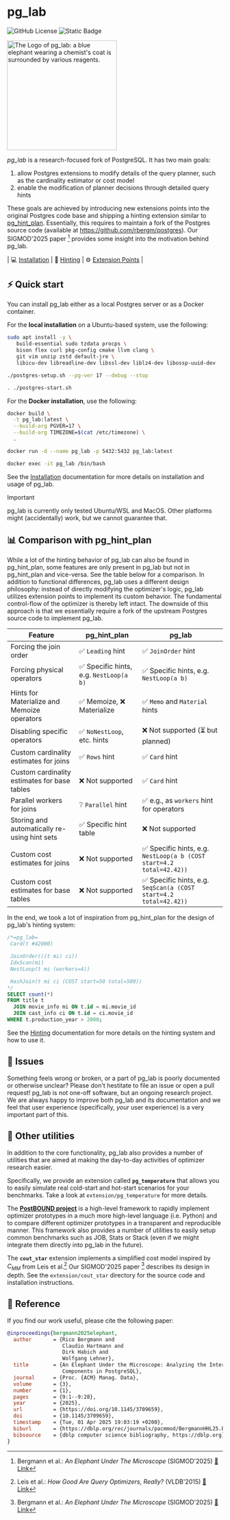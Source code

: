 # pg_lab

![GitHub License](https://img.shields.io/github/license/rbergm/pg_lab)
![Static Badge](https://img.shields.io/badge/version-0.2.0-blue)

<img src="assets/pg_lab_logo.png" width="256" alt="The Logo of pg_lab: a blue elephant wearing a chemist's coat is surrounded by various reagents." />

_pg\_lab_ is a research-focused fork of PostgreSQL.
It has two main goals:

1. allow Postgres extensions to modify details of the query planner, such as the cardinality estimator or cost model
2. enable the modification of planner decisions through detailed query hints

These goals are achieved by introducing new extensions points into the original Postgres code base and shipping a hinting
extension similar to [pg_hint_plan](https://github.com/ossc-db/pg_hint_plan).
Essentially, this requires to maintain a fork of the Postgres source code (available at
https://github.com/rbergm/postgres).
Our SIGMOD'2025 paper [^elephant] provides some insight into the motivation behind pg_lab.

| 💻 [Installation](docs/installation.md) | 📝 [Hinting](docs/hinting.md) | ⚙ [Extension Points](docs/extension_points.md) |


## ⚡ Quick start

You can install pg_lab either as a local Postgres server or as a Docker container.

For the **local installation** on a Ubuntu-based system, use the following:

```sh
sudo apt install -y \
   build-essential sudo tzdata procps \
   bison flex curl pkg-config cmake llvm clang \
   git vim unzip zstd default-jre \
   libicu-dev libreadline-dev libssl-dev liblz4-dev libossp-uuid-dev

./postgres-setup.sh --pg-ver 17 --debug --stop

. ./postgres-start.sh
```

For the **Docker installation**, use the following:

```sh
docker build \
  -t pg_lab:latest \
  --build-arg PGVER=17 \
  --build-arg TIMEZONE=$(cat /etc/timezone) \
  .

docker run -d --name pg_lab -p 5432:5432 pg_lab:latest

docker exec -it pg_lab /bin/bash
```

See the [Installation](docs/installation.md) documentation for more details on installation and usage of pg_lab.

> [!IMPORTANT]
> pg_lab is currently only tested Ubuntu/WSL and MacOS.
> Other platforms might (accidentally) work, but we cannot guarantee that.


## 📊 Comparison with pg_hint_plan

While a lot of the hinting behavior of pg_lab can also be found in pg_hint_plan, some features are only present in pg_lab
but not in pg_hint_plan and vice-versa.
See the table below for a comparison.
In addition to functional differences, pg_lab uses a different design philosophy:
instead of directly modifying the optimizer's logic, pg_lab utilizes extension points to implement its custom behavior.
The fundamental control-flow of the optimizer is thereby left intact.
The downside of this approach is that we essentially require a fork of the upstream Postgres source code to implement
pg_lab.

| Feature | pg_hint_plan | pg_lab |
|---------|--------------|--------|
| Forcing the join order | ✅ `Leading` hint | ✅ `JoinOrder` hint |
| Forcing physical operators | ✅ Specific hints, e.g. `NestLoop(a b)` | ✅ Specific hints, e.g. `NestLoop(a b)` |
| Hints for Materialize and Memoize operators | ✅ Memoize, ❌ Materialize | ✅ `Memo` and `Material` hints |
| Disabling specific operators | ✅ `NoNestLoop`, etc. hints | ❌ Not supported (⏳ but planned) |
| Custom cardinality estimates for joins | ✅ `Rows` hint | ✅ `Card` hint |
| Custom cardinality estimates for base tables | ❌ Not supported | ✅ `Card` hint |
| Parallel workers for joins | ❔ `Parallel` hint | ✅ e.g., as `workers` hint for operators |
| Storing and automatically re-using hint sets | ✅ Specific hint table | ❌ Not supported |
| Custom cost estimates for joins | ❌ Not supported | ✅ Specific hints, e.g. `NestLoop(a b (COST start=4.2 total=42.42))` |
| Custom cost estimates for base tables | ❌ Not supported | ✅ Specific hints, e.g. `SeqScan(a (COST start=4.2 total=42.42))` |

In the end, we took a lot of inspiration from pg_hint_plan for the design of pg_lab's hinting system:

```sql
/*=pg_lab=
 Card(t #42000)

 JoinOrder(((t mi) ci))
 IdxScan(mi)
 NestLoop(t mi (workers=4))

 HashJoin(t mi ci (COST start=50 total=500))
*/
SELECT count(*)
FROM title t
  JOIN movie_info mi ON t.id = mi.movie_id
  JOIN cast_info ci ON t.id = ci.movie_id
WHERE t.production_year > 2000;
```

See the [Hinting](docs/hinting.md) documentation for more details on the hinting system and how to use it.


## 🤬 Issues

Something feels wrong or broken, or a part of pg_lab is poorly documented or otherwise unclear?
Please don't hestitate to file an issue or open a pull request!
pg_lab is not one-off software, but an ongoing research project.
We are always happy to improve both pg_lab and its documentation and we feel that user experience (specifically,
_your_ user experience) is a very important part of this.


## 🧰 Other utilities

In addition to the core functionality, pg_lab also provides a number of utilities that are aimed at making the day-to-day
activities of optimizer research easier.

Specifically, we provide an extension called **`pg_temperature`** that allows you to easily simulate real cold-start and
hot-start scenarios for your benchmarks.
Take a look at `extension/pg_temperature` for more details.

The **[PostBOUND project](https://github.com/rbergm/PostBOUND)** is a high-level framework to rapidly implement optimizer
prototypes in a much more high-level language (i.e. Python) and to compare different optimizer prototypes in a transparent
and reproducible manner.
This framework also provides a number of utilities to easily setup common benchmarks such as JOB, Stats or Stack (even
if we might integrate them directly into pg_lab in the future).

The **`cout_star`** extension implements a simplified cost model inspired by $C_{MM}$ from Leis et al.[^how-good]
Our SIGMOD'2025 paper [^elephant] describes its design in depth.
See the `extension/cout_star` directory for the source code and installation instructions.

[^how-good]: Leis et al.: _How Good Are Query Optimizers, Really?_ (VLDB'2015) [🔗 Link](https://www.vldb.org/pvldb/vol9/p204-leis.pdf)

[^elephant]: Bergmann et al.: _An Elephant Under The Microscope_ (SIGMOD'2025) [🔗 Link](https://dl.acm.org/doi/10.1145/3709659)


## 🫶 Reference

If you find our work useful, please cite the following paper:

```bibtex
@inproceedings{bergmann2025elephant,
  author       = {Rico Bergmann and
                  Claudio Hartmann and
                  Dirk Habich and
                  Wolfgang Lehner},
  title        = {An Elephant Under the Microscope: Analyzing the Interaction of Optimizer
                  Components in PostgreSQL},
  journal      = {Proc. {ACM} Manag. Data},
  volume       = {3},
  number       = {1},
  pages        = {9:1--9:28},
  year         = {2025},
  url          = {https://doi.org/10.1145/3709659},
  doi          = {10.1145/3709659},
  timestamp    = {Tue, 01 Apr 2025 19:03:19 +0200},
  biburl       = {https://dblp.org/rec/journals/pacmmod/BergmannHHL25.bib},
  bibsource    = {dblp computer science bibliography, https://dblp.org}
}
```
